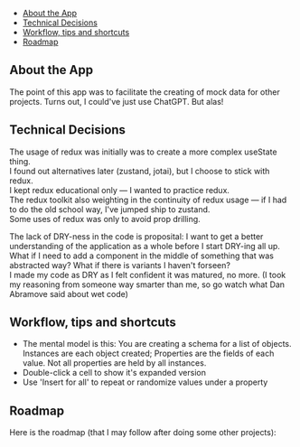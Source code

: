 - [About the App](#about-the-app)
- [Technical Decisions](#technical-decisions)
- [Workflow, tips and shortcuts](#workflow-tips-and-shortcuts)
- [Roadmap](#roadmap)

## About the App

The point of this app was to facilitate the creating of mock data for other projects.
Turns out, I could've just use ChatGPT. But alas!

## Technical Decisions

The usage of redux was initially was to create a more complex useState thing.  
I found out alternatives later (zustand, jotai), but I choose to stick with redux.  
I kept redux educational only — I wanted to practice redux.  
The redux toolkit also weighting in the continuity of redux usage — if I had to do the old school way, I've jumped ship to zustand.  
Some uses of redux was only to avoid prop drilling.

The lack of DRY-ness in the code is proposital: I want to get a better understanding of the application as a whole before I start DRY-ing all up.  
What if I need to add a component in the middle of something that was abstracted way? What if there is variants I haven't forseen?  
I made my code as DRY as I felt confident it was matured, no more.
(I took my reasoning from someone way smarter than me, so go watch what Dan Abramove said about wet code)

## Workflow, tips and shortcuts

- The mental model is this: You are creating a schema for a list of objects. Instances are each object created; Properties are the fields of each value. Not all properties are held by all instances.
- Double-click a cell to show it's expanded version
- Use 'Insert for all' to repeat or randomize values under a property

## Roadmap

Here is the roadmap (that I may follow after doing some other projects):
